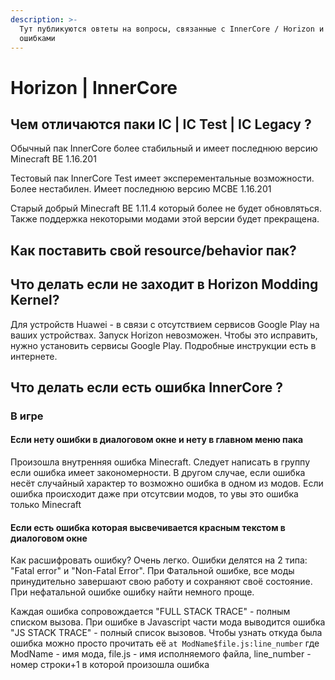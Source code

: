 ```yaml
---
description: >-
  Тут публикуются овтеты на вопросы, связанные с InnerCore / Horizon и их
  ошибками
---
```


# Horizon \| InnerCore

## Чем  отличаются паки IC \| IC Test \| IC Legacy ?

Обычный пак InnerCore более стабильный и имеет последнюю версию Minecraft BE 1.16.201

Тестовый пак InnerCore Test имеет эксперементальные возможности. Более нестабилен. Имеет последнюю версию MCBE 1.16.201

Старый добрый Minecraft BE 1.11.4 который более не будет обновляться. Также поддержка некоторыми модами этой версии будет прекращена.

## Как поставить свой resource/behavior пак?



## Что делать если не заходит в Horizon Modding Kernel?

Для устройств Huawei - в связи с отсутствием сервисов Google Play на ваших устройствах. Запуск Horizon невозможен. Чтобы это исправить, нужно установить сервисы Google Play. Подробные инструкции есть в интернете.

## Что делать если есть ошибка InnerCore ?

### В игре

#### Если нету ошибки в диалоговом окне и нету в главном меню пака

Произошла внутренняя ошибка Minecraft. Следует написать в группу если ошибка имеет закономерности. В другом случае, если ошибка несёт случайный характер то возможно ошибка в одном из модов. Если ошибка происходит даже при отсутсвии модов, то увы это ошибка только Minecraft

#### Если есть ошибка которая высвечивается красным текстом в диалоговом окне

Как расшифровать ошибку? Очень легко. Ошибки делятся на 2 типа: "Fatal error" и "Non-Fatal Error". При Фатальной ошибке, все моды принудительно завершают свою работу и сохраняют своё состояние.  При нефатальной ошибке ошибку найти немного проще. 

Каждая ошибка сопровождается "FULL STACK TRACE" - полным списком вызова. При ошибке в Javascript части мода выводится ошибка "JS STACK TRACE" - полный список вызовов. Чтобы узнать откуда была ошибка можно просто прочитать её `at ModName$file.js:line_number` где ModName - имя мода, file.js - имя исполняемого файла, line\_number - номер строки+1 в которой произошла ошибка

